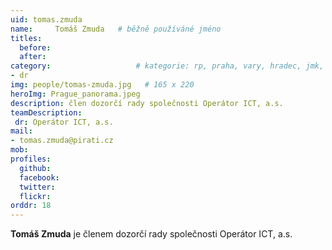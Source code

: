 ```yaml
---
uid: tomas.zmuda
name:     Tomáš Zmuda  	# běžně používáné jméno
titles:
  before: 
  after:
category:                 	# kategorie: rp, praha, vary, hradec, jmk, senat
- dr
img: people/tomas-zmuda.jpg   # 165 x 220
heroImg: Prague_panorama.jpeg
description: člen dozorčí rady společnosti Operátor ICT, a.s.
teamDescription:
 dr: Operátor ICT, a.s.
mail:
- tomas.zmuda@pirati.cz
mob:
profiles:
  github:       
  facebook:  
  twitter: 		  
  flickr:	
orddr: 18	  
---
```


**Tomáš Zmuda** je členem dozorčí rady společnosti Operátor ICT, a.s.
